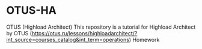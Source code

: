 # OTUS-HA
OTUS (Highload Architect)
This repository is a tutorial for Highload Architect by OTUS (https://otus.ru/lessons/highloadarchitect/?int_source=courses_catalog&int_term=operations)
Homework
